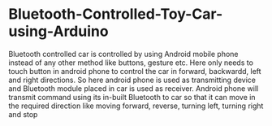 # Bluetooth-Controlled-Toy-Car-using-Arduino
Bluetooth controlled car is controlled by using Android mobile phone instead of any other method like buttons, gesture etc. Here only needs to touch button in android phone to control the car in forward, backwardd, left and right directions. So here android phone is used as transmitting device and Bluetooth module placed in car is used as receiver. Android phone will transmit command using its in-built Bluetooth to car so that it can move in the required direction like moving forward, reverse, turning left, turning right and stop
